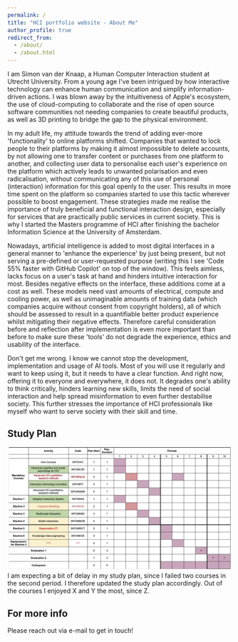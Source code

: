 ```yaml
---
permalink: /
title: "HCI portfolio website - About Me"
author_profile: true
redirect_from: 
  - /about/
  - /about.html
---
```


I am Simon van der Knaap, a Human Computer Interaction student at Utrecht University. From a young age I've been intrigued by how interactive technology can enhance human communication and simplify information-driven actions. I was blown away by the intuitiveness of Apple's ecosystem, the use of cloud-computing to collaborate and the rise of open source software communities not needing companies to create beautiful products, as well as 3D printing to bridge the gap to the physical environment.

In my adult life, my attitude towards the trend of adding ever-more 'functionality' to online platforms shifted. Companies that wanted to lock people to their platforms by making it almost impossible to delete accounts, by not allowing one to transfer content or purchases from one platform to another, and collecting user data to personalise each user's experience on the platform which actively leads to unwanted polarisation and even radicalisation, without communicating any of this use of personal (interaction) information for this goal openly to the user. This results in more time spent on the platform so companies started to use this tactic wherever possible to boost engagement.
These strategies made me realise the importance of truly beneficial and functional interaction design, especially for services that are practically public services in current society. This is why I started the Masters programme of HCI after finishing the bachelor Information Science at the University of Amsterdam. 

Nowadays, artificial intelligence is added to most digital interfaces in a general manner to 'enhance the experience' by just being present, but not serving a pre-defined or user-requested purpose (writing this I see 'Code 55% faster with GitHub Copilot' on top of the window). This feels aimless, lacks focus on a user's task at hand and hinders intuitive interaction for most. Besides negative effects on the interface, these additions come at a cost as well. These models need vast amounts of electrical, compute and cooling power, as well as unimaginable amounts of training data (which companies acquire without consent from copyright holders), all of which should be assessed to result in a quantifiable better product experience whilst mitigating their negative effects. Therefore careful consideration before and reflection after implementation is even more important than before to make sure these 'tools' do not degrade the experience, ethics and usability of the interface.

Don't get me wrong. I know we cannot stop the development, implementation and usage of AI tools. Most of you will use it regularly and want to keep using it, but it needs to have a clear function. And right now, offering it to everyone and everywhere, it does not. It degrades one's ability to think critically, hinders learning new skills, limits the need of social interaction and help spread misinformation to even further destabilise society. This further stresses the importance of HCI professionals like myself who want to serve society with their skill and time.

Study Plan
------
<img src='/images/studyplan.jpg'>
I am expecting a bit of delay in my study plan, since I failed two courses in the second period. I therefore updated the study plan accordingly.
Out of the courses I enjoyed X and Y the most, since Z.

For more info
------
Please reach out via e-mail to get in touch!
